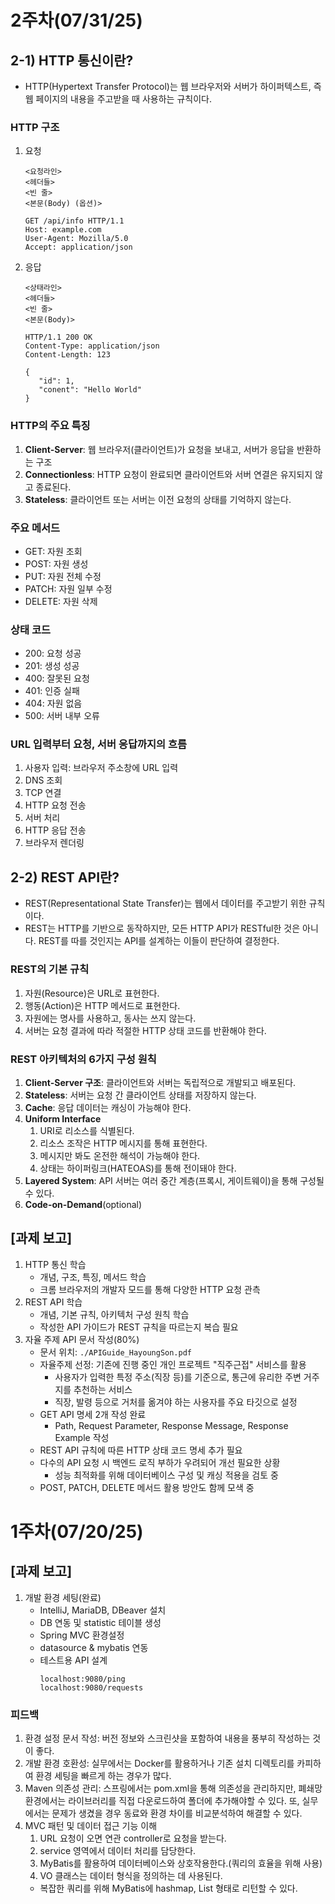 # 2주차(07/31/25)
## 2-1) HTTP 통신이란?
* HTTP(Hypertext Transfer Protocol)는 웹 브라우저와 서버가 하이퍼텍스트, 즉 웹 페이지의 내용을 주고받을 때 사용하는 규칙이다.
### HTTP 구조
1. 요청
   ```
   <요청라인>
   <헤더들>
   <빈 줄>
   <본문(Body) (옵션)>
   ```
   ```
   GET /api/info HTTP/1.1
   Host: example.com
   User-Agent: Mozilla/5.0
   Accept: application/json
   ```

2. 응답
   ```
   <상태라인>
   <헤더들>
   <빈 줄>
   <본문(Body)>
   ```
   ```
   HTTP/1.1 200 OK
   Content-Type: application/json
   Content-Length: 123
   
   {
      "id": 1,
      "conent": "Hello World"
   }
   ```
### HTTP의 주요 특징
1. **Client-Server**: 웹 브라우저(클라이언트)가 요청을 보내고, 서버가 응답을 반환하는 구조
2. **Connectionless**: HTTP 요청이 완료되면 클라이언트와 서버 연결은 유지되지 않고 종료된다.
3. **Stateless**: 클라이언트 또는 서버는 이전 요청의 상태를 기억하지 않는다.

### 주요 메서드
* GET: 자원 조회
* POST: 자원 생성
* PUT: 자원 전체 수정
* PATCH: 자원 일부 수정
* DELETE: 자원 삭제

### 상태 코드
* 200: 요청 성공
* 201: 생성 성공
* 400: 잘못된 요청
* 401: 인증 실패
* 404: 자원 없음
* 500: 서버 내부 오류 

### URL 입력부터 요청, 서버 응답까지의 흐름
1. 사용자 입력: 브라우저 주소창에 URL 입력
2. DNS 조회
3. TCP 연결
4. HTTP 요청 전송
5. 서버 처리
6. HTTP 응답 전송
7. 브라우저 렌더링

## 2-2) REST API란?
* REST(Representational State Transfer)는 웹에서 데이터를 주고받기 위한 규칙이다.
* REST는 HTTP를 기반으로 동작하지만, 모든 HTTP API가 RESTful한 것은 아니다. REST를 따를 것인지는 API를 설계하는 이들이 판단하여 결정한다.

### REST의 기본 규칙
  1. 자원(Resource)은 URL로 표현한다.
  2. 행동(Action)은 HTTP 메서드로 표현한다.
  3. 자원에는 명사를 사용하고, 동사는 쓰지 않는다.
  4. 서버는 요청 결과에 따라 적절한 HTTP 상태 코드를 반환해야 한다.

### REST 아키텍처의 6가지 구성 원칙
  1. **Client-Server 구조**: 클라이언트와 서버는 독립적으로 개발되고 배포된다.
  2. **Stateless**: 서버는 요청 간 클라이언트 상태를 저장하지 않는다.
  3. **Cache**: 응답 데이터는 캐싱이 가능해야 한다.
  4. **Uniform Interface**
     1. URI로 리소스를 식별된다.
     2. 리소스 조작은 HTTP 메시지를 통해 표현한다.
     3. 메시지만 봐도 온전한 해석이 가능해야 한다.
     4. 상태는 하이퍼링크(HATEOAS)를 통해 전이돼야 한다.
  5. **Layered System**: API 서버는 여러 중간 계층(프록시, 게이트웨이)을 통해 구성될 수 있다.
  6. **Code-on-Demand**(optional)

## [과제 보고]
1. HTTP 통신 학습
   * 개념, 구조, 특징, 메서드 학습
   * 크롬 브라우저의 개발자 모드를 통해 다양한 HTTP 요청 관측
2. REST API 학습
    * 개념, 기본 규칙, 아키텍처 구성 원칙 학습
    * 작성한 API 가이드가 REST 규칙을 따르는지 복습 필요
3. 자율 주제 API 문서 작성(80%)
    * 문서 위치: `./APIGuide_HayoungSon.pdf`
    * 자율주제 선정: 기존에 진행 중인 개인 프로젝트 "직주근접" 서비스를 활용
      * 사용자가 입력한 특정 주소(직장 등)를 기준으로, 통근에 유리한 주변 거주지를 추천하는 서비스
      * 직장, 발령 등으로 거처를 옮겨야 하는 사용자를 주요 타깃으로 설정
    * GET API 명세 2개 작성 완료
      * Path, Request Parameter, Response Message, Response Example 작성
    * REST API 규칙에 따른 HTTP 상태 코드 명세 추가 필요
    * 다수의 API 요청 시 백엔드 로직 부하가 우려되어 개선 필요한 상황
      * 성능 최적화를 위해 데이터베이스 구성 및 캐싱 적용을 검토 중
    * POST, PATCH, DELETE 메서드 활용 방안도 함께 모색 중

# 1주차(07/20/25)
## [과제 보고]
1. 개발 환경 세팅(완료)
   * IntelliJ, MariaDB, DBeaver 설치
   * DB 연동 및 statistic 테이블 생성
   * Spring MVC 환경설정
   * datasource & mybatis 연동
   * 테스트용 API 설계
      ```
      localhost:9080/ping
      localhost:9080/requests
      ```
     
### 피드백
1. 환경 설정 문서 작성: 버전 정보와 스크린샷을 포함하여 내용을 풍부히 작성하는 것이 좋다.
2. 개발 환경 호환성: 실무에서는 Docker를 활용하거나 기존 설치 디렉토리를 카피하여 환경 세팅을 빠르게 하는 경우가 많다.
3. Maven 의존성 관리: 스프링에서는 pom.xml을 통해 의존성을 관리하지만, 폐쇄망 환경에서는 라이브러리를 직접 다운로드하여 폴더에 추가해야할 수 있다. 또, 실무에서는 문제가 생겼을 경우 동료와 환경 차이를 비교분석하여 해결할 수 있다.
4. MVC 패턴 및 데이터 접근 기능 이해
   1. URL 요청이 오면 연관 controller로 요청을 받는다.
   2. service 영역에서 데이터 처리를 담당한다.
   3. MyBatis를 활용하여 데이터베이스와 상호작용한다.(쿼리의 효율을 위해 사용)
   4. VO 클래스는 데이터 형식을 정의하는 데 사용된다.
   * 복잡한 쿼리를 위해 MyBatis에 hashmap, List 형태로 리턴할 수 있다.
   
     
